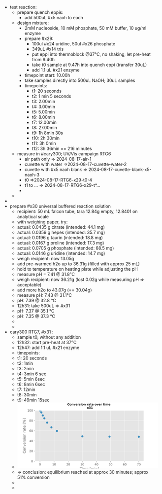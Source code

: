 - test reaction:
	- prepare quench eppis:
		- add 500uL #x5 naoh to each
	- design mixture:
		- 2mM nucleoside, 10 mM phosphate, 50 mM buffer, 10 ug/ml enzyme
		- prepare #x29:
			- 100ul #x24 uridine, 50ul #x26 phosphate
			- 349uL #x14 tris
			- put eppi into thermoblock @37°C, no shaking, let pre-heat from 9.40h
			- take t0 sample at 9.47h into quench eppi (transfer 30uL)
			- add 1.1 uL #x21 enzyme
		- timepoint start: 10.00h
		- take samples directly into 500uL NaOH; 30uL samples
		- timepoints:
			- t1: 20 seconds
			- t2: 1 min 5 seconds
			- t3: 2.00min
			- t4: 3.00min
			- t5: 5.00min
			- t6: 8.00min
			- t7: 12.00min
			- t8: 27.00min
			- t9: 1h 8min 30s
			- t10: 2h 30min
			- t11: 3h 0min
			- t12: 3h 36min == 216 minutes
	- measure in #cary300; UV/Vis campaign RTG6
		- air path only => 2024-08-17-air-1
		- cuvette with water =>2024-08-17-cuvette-water-2
		- cuvette with #x5 naoh blank => 2024-08-17-cuvette-blank-x5-naoh-3
		- t0 =>2024-08-17-RTG6-x29-t0-4
		- t1 to ... => 2024-08-17-RTG6-x29-t*...
		-
	-
-
- prepare #x30 universal buffered reaction solution
	- recipient: 50 mL falcon tube, tara 12.84g empty, 12.8401 on analytical scale
	- with weighing paper, try:
	- actual: 0.0435 g citrate (intended: 44.1 mg)
	- actual: 0.0359 g hepes (intended: 35.7 mg)
	- actual: 0.0196 g taurin (intended: 18.8 mg)
	- actual: 0.0167 g proline (intended: 17.3 mg)
	- actual: 0.0705 g phosphate (intended: 68.5 mg)
	- actual: 0.0146 g uridine (intended: 14.7 mg)
	- weigh recipient: now 13.05g
	- add pre-warmed h2o up to 36.31g (filled with approx 25 mL)
	- hold to temperature on heating plate while adjusting the pH
	- measure pH = 7.41 @ 31.8°C
	- weigh recipient: now 36.21g (lost 0.02g while measuring pH => acceptable)
	- add more h2o to 43.07g (== 30.04g)
	- measure pH: 7.43 @ 31.1°C
	- pH: 7.39 @ 32.8 °C
	- 12h31: take 500uL => #x31
	- pH: 7.37 @ 35.1 °C
	- pH: 7.35 @ 37.3 °C
	-
	-
- cary300 RTG7, #x31 :
	- sample t0, without any addition
	- 12h32: start pre-heat at 37°C
	- 12h47: add 1.1 uL #x21 enzyme
	- timepoints:
	- t1: 20 seconds
	- t2: 1min
	- t3: 2min
	- t4: 3min 6 sec
	- t5: 5min 6sec
	- t6: 8min 6sec
	- t7: 12min
	- t8: 30min
	- t9: 49min 15sec
	- ![01_Conversion_rates_cond_1_Product.svg](../assets/01_Conversion_rates_cond_1_Product_1725173188802_0.svg)
	- => conclusion: equilibrium reached at approx 30 minutes; approx 51% conversion
	-
	-